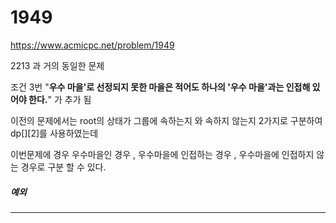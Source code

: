 # 1949

https://www.acmicpc.net/problem/1949

2213 과 거의 동일한 문제 

조건 3번
"**우수 마을'로 선정되지 못한 마을은 적어도 하나의 '우수 마을'과는 인접해 있어야 한다.**" 가 추가 됨 

이전의 문제에서는 root의 상태가 그룹에 속하는지 와 속하지 않는지 2가지로 구분하여 dp[][2]를 사용하였는데

이번문제에 경우 우수마을인 경우 , 우수마을에 인접하는 경우 , 우수마을에 인접하지 않는 경우로 구분 할 수 있다. 


##### 예외
-------------------------------
